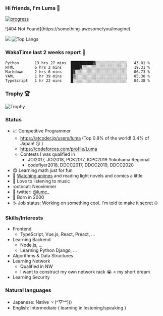 ### Hi friends, I'm Luma 🌟

[![progress](https://github.com/LumaKernel/LumaKernel/workflows/progress/badge.svg)](https://github.com/LumaKernel/LumaKernel/actions?query=workflow%3Aprogress)

!\[404 Not Found\](https:<span></span>//something-awesome/you/imagine)

![](https://github-readme-stats.vercel.app/api?username=LumaKernel&count_private=true)
![Top Langs](https://github-readme-stats.vercel.app/api/top-langs/?username=LumaKernel&layout=compact)

### WakaTime last 2 weeks report 🐾

<!--START_SECTION:waka-->
```text
Python       13 hrs 27 mins  ██████████▓░░░░░░░░░░░░░░   43.01 % 
HTML         6 hrs 2 mins    ████▓░░░░░░░░░░░░░░░░░░░░   19.31 % 
Markdown     2 hrs 6 mins    █▓░░░░░░░░░░░░░░░░░░░░░░░   06.73 % 
YAML         1 hr 39 mins    █▒░░░░░░░░░░░░░░░░░░░░░░░   05.30 % 
TypeScript   1 hr 22 mins    █░░░░░░░░░░░░░░░░░░░░░░░░   04.38 % 
```
<!--END_SECTION:waka-->

### Trophy 🏆

![Trophy](https://github-profile-trophy.vercel.app/?username=LumaKernel&row=1&column=8)

### Status

- 📈 Competitive Programmer
  + https://atcoder.jp/users/luma (Top 0.8% of the world! 0.4% of Japan! :smirk: )
  + https://codeforces.com/profile/Luma
  + Contests I was qualified in
    - <span title="日本情報オリンピック">JOI2017, JOI2018</span>, <span title="パソコン甲子園">PCK2017</span>, <span title="International Collagiate Programming Contest">ICPC2019 Yokohama Regional</span>
    - codeflyer2018, <span title="ディスカバリーチャンネルコードコンテスト, ちなみに2018は存在しない">DDCC2017, DDCC2019, DDCC2020</span>
- 😋 Learning math just for fun
- 🗾 [Watching animes](https://scrapbox.io/luma/%E3%82%A2%E3%83%8B%E3%83%A1) and reading light novels and comics a little
- 🎵 Love to listening to music
- :octocat: Neovimmer
- 🔵 twitter: [@lumc_](https://twitter.com/lumc_)
- 🥳 Born in 2000
- ☕ Job status: Working on something cool. I'm told to make it secret 🤐


### Skills/Interests

- Frontend
  - TypeScript, Vue.js, React, Preact, ...
- Learning Backend
  - Node.js, ...
  - Learning Python Django, ...
- Algorithms & Data Structures
- Learning Network
  - Qualified in <span title="ネットワークスペシャリスト">NW</span>
  - I want to construct my own network rack 😭 < my short dream
- Learning Security

### Natural languages

- Japanese: Native ヾ(^▽^*)))
- English: Intermediate ( learning in lestening/speaking )

